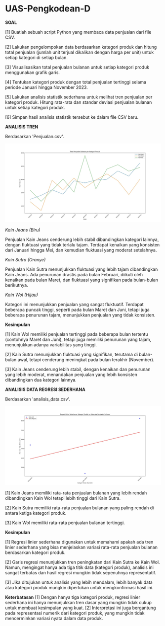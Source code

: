 # UAS-Pengkodean-D

**SOAL**

[1] Buatlah sebuah script Python yang membaca data penjualan dari file CSV.

[2] Lakukan pengelompokan data berdasarkan kategori produk dan hitung total penjualan (jumlah unit terjual dikalikan dengan harga per unit) untuk setiap kategori di setiap bulan.

[3] Visualisasikan total penjualan bulanan untuk setiap kategori produk menggunakan grafik garis.

[4] Tentukan kategori produk dengan total penjualan tertinggi selama periode Januari hingga November 2023.

[5] Lakukan analisis statistik sederhana untuk melihat tren penjualan per kategori produk. Hitung rata-rata dan standar deviasi penjualan bulanan untuk setiap kategori produk.

[6] Simpan hasil analisis statistik tersebut ke dalam file CSV baru.

**ANALISIS TREN**

Berdasarkan 'Penjualan.csv'.

![image](https://github.com/AdindaAurielSafira/TUGASUAS-ADINDAAURIELSAFIRA-AKUNTANSI-284/blob/main/Visualisasi-Total-Penjualan-per-Kategori-Produk.jpeg)

_Kain Jeans (Biru)_

Penjualan Kain Jeans cenderung lebih stabil dibandingkan kategori lainnya, dengan fluktuasi yang tidak terlalu tajam. Terdapat kenaikan yang konsisten dari Januari hingga Mei, dan kemudian fluktuasi yang moderat setelahnya.

_Kain Sutra (Oranye)_

Penjualan Kain Sutra menunjukkan fluktuasi yang lebih tajam dibandingkan Kain Jeans. Ada penurunan drastis pada bulan Februari, diikuti oleh kenaikan pada bulan Maret, dan fluktuasi yang signifikan pada bulan-bulan berikutnya.

_Kain Wol (Hijau)_

Kategori ini menunjukkan penjualan yang sangat fluktuatif. Terdapat beberapa puncak tinggi, seperti pada bulan Maret dan Juni, tetapi juga beberapa penurunan tajam, menunjukkan penjualan yang tidak konsisten.

**Kesimpulan**

[1] Kain Wol memiliki penjualan tertinggi pada beberapa bulan tertentu (contohnya Maret dan Juni), tetapi juga memiliki penurunan yang tajam, menunjukkan adanya variabilitas yang tinggi.

[2] Kain Sutra menunjukkan fluktuasi yang signifikan, terutama di bulan-bulan awal, tetapi cenderung meningkat pada bulan terakhir (November).

[3] Kain Jeans cenderung lebih stabil, dengan kenaikan dan penurunan yang lebih moderat, menandakan penjualan yang lebih konsisten dibandingkan dua kategori lainnya.

**ANALISIS DATA REGRESI SEDERHANA**

Berdasarkan 'analisis_data.csv'.

![image](https://github.com/AdindaAurielSafira/TUGASUAS-ADINDAAURIELSAFIRA-AKUNTANSI-284/blob/main/Visualisasi-Analisis-Data.jpeg)

[1] Kain Jeans memiliki rata-rata penjualan bulanan yang lebih rendah dibandingkan Kain Wol tetapi lebih tinggi dari Kain Sutra.

[2] Kain Sutra memiliki rata-rata penjualan bulanan yang paling rendah di antara ketiga kategori produk.

[3] Kain Wol memiliki rata-rata penjualan bulanan tertinggi.

**Kesimpulan**

[1] Regresi linier sederhana digunakan untuk memahami apakah ada tren linier sederhana yang bisa menjelaskan variasi rata-rata penjualan bulanan berdasarkan kategori produk.

[2] Garis regresi menunjukkan tren peningkatan dari Kain Sutra ke Kain Wol. Namun, mengingat hanya ada tiga titik data (kategori produk), analisis ini sangat terbatas dan hasil regresi mungkin tidak sepenuhnya representatif.

[3] Jika ditujukan untuk analisis yang lebih mendalam, lebih banyak data atau kategori produk mungkin diperlukan untuk mengkonfirmasi hasil ini.

**Keterbatasan**
[1] Dengan hanya tiga kategori produk, regresi linier sederhana ini hanya menunjukkan tren dasar yang mungkin tidak cukup untuk membuat kesimpulan yang kuat.
[2] Interpretasi ini juga bergantung pada representasi numerik dari kategori produk, yang mungkin tidak mencerminkan variasi nyata dalam data produk.


